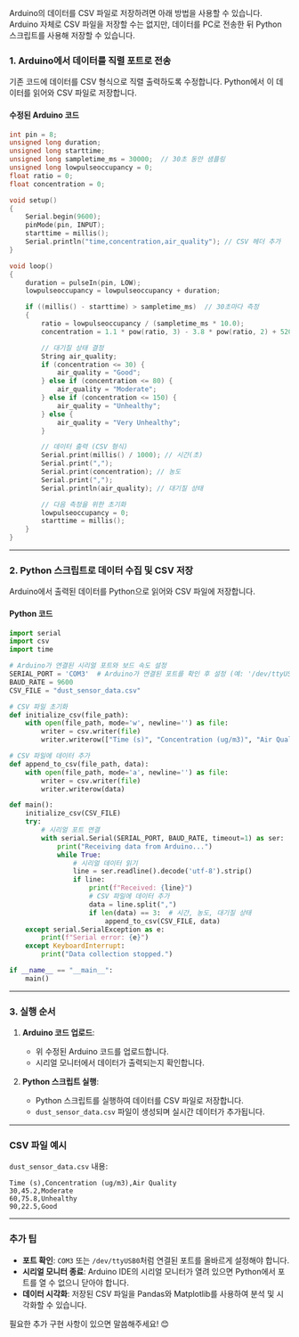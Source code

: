 Arduino의 데이터를 CSV 파일로 저장하려면 아래 방법을 사용할 수 있습니다. Arduino 자체로 CSV 파일을 저장할 수는 없지만, 데이터를 PC로 전송한 뒤 Python 스크립트를 사용해 저장할 수 있습니다.

### **1. Arduino에서 데이터를 직렬 포트로 전송**
기존 코드에 데이터를 CSV 형식으로 직렬 출력하도록 수정합니다. Python에서 이 데이터를 읽어와 CSV 파일로 저장합니다.

#### 수정된 Arduino 코드
```cpp
int pin = 8;
unsigned long duration;
unsigned long starttime;
unsigned long sampletime_ms = 30000;  // 30초 동안 샘플링
unsigned long lowpulseoccupancy = 0;
float ratio = 0;
float concentration = 0;

void setup()
{
    Serial.begin(9600);
    pinMode(pin, INPUT);
    starttime = millis();
    Serial.println("time,concentration,air_quality"); // CSV 헤더 추가
}

void loop()
{
    duration = pulseIn(pin, LOW);
    lowpulseoccupancy = lowpulseoccupancy + duration;

    if ((millis() - starttime) > sampletime_ms)  // 30초마다 측정
    {
        ratio = lowpulseoccupancy / (sampletime_ms * 10.0);
        concentration = 1.1 * pow(ratio, 3) - 3.8 * pow(ratio, 2) + 520 * ratio + 0.62; // ug/m3 단위

        // 대기질 상태 결정
        String air_quality;
        if (concentration <= 30) {
            air_quality = "Good";
        } else if (concentration <= 80) {
            air_quality = "Moderate";
        } else if (concentration <= 150) {
            air_quality = "Unhealthy";
        } else {
            air_quality = "Very Unhealthy";
        }

        // 데이터 출력 (CSV 형식)
        Serial.print(millis() / 1000); // 시간(초)
        Serial.print(",");
        Serial.print(concentration); // 농도
        Serial.print(",");
        Serial.println(air_quality); // 대기질 상태

        // 다음 측정을 위한 초기화
        lowpulseoccupancy = 0;
        starttime = millis();
    }
}
```

---

### **2. Python 스크립트로 데이터 수집 및 CSV 저장**
Arduino에서 출력된 데이터를 Python으로 읽어와 CSV 파일에 저장합니다.

#### Python 코드
```python
import serial
import csv
import time

# Arduino가 연결된 시리얼 포트와 보드 속도 설정
SERIAL_PORT = 'COM3'  # Arduino가 연결된 포트를 확인 후 설정 (예: '/dev/ttyUSB0' 또는 'COM3')
BAUD_RATE = 9600
CSV_FILE = "dust_sensor_data.csv"

# CSV 파일 초기화
def initialize_csv(file_path):
    with open(file_path, mode='w', newline='') as file:
        writer = csv.writer(file)
        writer.writerow(["Time (s)", "Concentration (ug/m3)", "Air Quality"])  # 헤더 추가

# CSV 파일에 데이터 추가
def append_to_csv(file_path, data):
    with open(file_path, mode='a', newline='') as file:
        writer = csv.writer(file)
        writer.writerow(data)

def main():
    initialize_csv(CSV_FILE)
    try:
        # 시리얼 포트 연결
        with serial.Serial(SERIAL_PORT, BAUD_RATE, timeout=1) as ser:
            print("Receiving data from Arduino...")
            while True:
                # 시리얼 데이터 읽기
                line = ser.readline().decode('utf-8').strip()
                if line:
                    print(f"Received: {line}")
                    # CSV 파일에 데이터 추가
                    data = line.split(",")
                    if len(data) == 3:  # 시간, 농도, 대기질 상태
                        append_to_csv(CSV_FILE, data)
    except serial.SerialException as e:
        print(f"Serial error: {e}")
    except KeyboardInterrupt:
        print("Data collection stopped.")

if __name__ == "__main__":
    main()
```

---

### **3. 실행 순서**
1. **Arduino 코드 업로드**:
   - 위 수정된 Arduino 코드를 업로드합니다.
   - 시리얼 모니터에서 데이터가 출력되는지 확인합니다.

2. **Python 스크립트 실행**:
   - Python 스크립트를 실행하여 데이터를 CSV 파일로 저장합니다.
   - `dust_sensor_data.csv` 파일이 생성되며 실시간 데이터가 추가됩니다.

---

### **CSV 파일 예시**
`dust_sensor_data.csv` 내용:
```csv
Time (s),Concentration (ug/m3),Air Quality
30,45.2,Moderate
60,75.8,Unhealthy
90,22.5,Good
```

---

### **추가 팁**
- **포트 확인**: `COM3` 또는 `/dev/ttyUSB0`처럼 연결된 포트를 올바르게 설정해야 합니다.
- **시리얼 모니터 종료**: Arduino IDE의 시리얼 모니터가 열려 있으면 Python에서 포트를 열 수 없으니 닫아야 합니다.
- **데이터 시각화**: 저장된 CSV 파일을 Pandas와 Matplotlib를 사용하여 분석 및 시각화할 수 있습니다.

필요한 추가 구현 사항이 있으면 말씀해주세요! 😊
